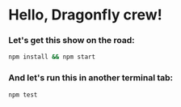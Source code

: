 # Hello, Dragonfly crew!

### Let's get this show on the road:
```sh
npm install && npm start
```

### And let's run this in another terminal tab:

```sh
npm test
```